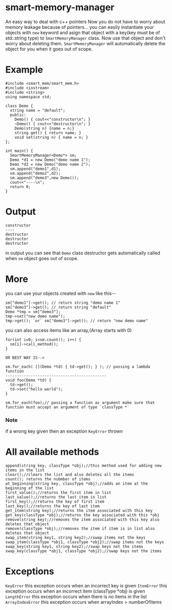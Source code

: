 # smart-memory-manager
An easy way to deal with c++ pointers
Now you do not have to worry about memory leakage because of pointers...
you can easily instantiate your objects with `new` keyword and asign that object with a key(key must be of std::string type) to `SmartMemoryManager` class. Now use that object and don't worry about deleting them. `SmartMemoryManager` will automatically delete the object for you when it goes out of scope.
# Example
```
#include <smart_mem/smart_mem.h>
#include <iostream>
#include <string>
using namespace std;

class Demo {
  string name = "default";
  public:
    Demo() { cout<<"constructor\n"; }
    ~Demo() { cout<<"destructor\n"; }
    Demo(string n) {name = n;}
    string get() { return name; }
    void set(string n) { name = n; }
};

int main() {
  SmartMemoryManager<Demo*> sm;
  Demo *d1 = new Demo("demo name 1");
  Demo *d2 = new Demo("demo name 2");
  sm.append("demo1",d1);
  sm.append("demo2",d2);
  sm.append("demo3",new Demo());
  cout<<"----\n";
  return 0;
}
```
# Output
```
constructor
----
destructor
destructor
destructor
```
in output you can see that `Demo` class destructor gets automatically called when `sm` object goes out of scope.

# More
you can use your objects created with `new` like this--
```
sm["demo1"]->get(); // return string "demo name 1"
sm["demo3"]->get(); // return string "default"
Demo *tmp = sm["demo3"];
tmp->set("new demo name");
tmp->get(); `or` sm["demo3"]->get(); // return "new demo name"
```
you can also access items like an array,(Array starts with 0)
```
for(int i=0; i<sm.count(); i++) {
  sm[i]->call_method();
}

OR BEST WAY IS-->

sm.for_each( [](Demo *td) { td->get(); } ); // passing a lambda function
--------------------------------------------
void foo(Demo *td) {
  td->get();
  td->set("hello world");
}

sm.for_each(foo);// passing a function as argument make sure that function must accept an argument of type `classType *`
```
### Note
if a wrong key given then an exception `KeyError` thrown
# All available methods
```
append(string key, classType *obj);//this method used for adding new items in the list
clear();//clears the list and also deletes all the items
count(); returns the nubmber of items
at_beginning(string key, classType *obj);//adds an item at the beginning of the list
first_value();//returns the first item in list
last_value();//returns the last item in list
first_key();//returns the key of first item
last_key();//returns the key of last item
get_item(string key);//returns the item associated with this key
get_key(classType *obj);//returns the key associated with this *obj
remove(string key);//removes the item associated with this key also deletes that object
remove(classType *obj);//removes the item if item is in list also deletes that object
swap_item(string key1, string key2);//swap items not the keys
swap_item(classType *obj1, classType *obj2);//swap items not the keys
swap_key(string key1, string key2);//swap keys not the items
swap_key(classType *obj1, classType *obj2);//swap keys not the items
```
# Exceptions
`KeyError` this exception occurs when an incorrect key is given
`ItemError` this exception occurs when an incorrect item (classType *obj) is given
`LengthError` this exception occurs when there is no items in the list
`ArrayIndexError` this exception occurs when arrayIndex > numberOfItems
